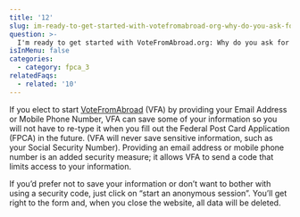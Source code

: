 ```yaml
---
title: '12'
slug: im-ready-to-get-started-with-votefromabroad-org-why-do-you-ask-for-my-email-address-or-mobile-phone-number-what-is-an-anonymous-session
question: >-
  I'm ready to get started with VoteFromAbroad.org: Why do you ask for my email address or mobile phone number? What is an "anonymous session"?
isInMenu: false
categories:
  - category: fpca_3
relatedFaqs:
  - related: '10'
---
```

If you elect to start [VoteFromAbroad](/) (VFA) by providing your Email Address or Mobile Phone Number, VFA can save some of your information so you will not have to re-type it when you fill out the Federal Post Card Application (FPCA) in the future. (VFA will never save sensitive information, such as your Social Security Number). Providing an email address or mobile phone number is an added security measure; it allows VFA to send a code that limits access to your information.

If you’d prefer not to save your information or don’t want to bother with using a security code, just click on “start an anonymous session”. You’ll get right to the form and, when you close the website, all data will be deleted.
